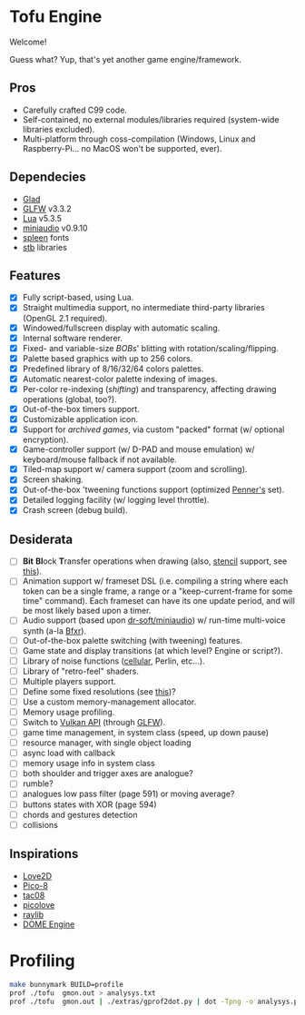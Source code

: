 # Tofu Engine

Welcome!

Guess what? Yup, that's yet another game engine/framework.

## Pros

* Carefully crafted C99 code.
* Self-contained, no external modules/libraries required (system-wide libraries excluded).
* Multi-platform through coss-compilation (Windows, Linux and Raspberry-Pi... no MacOS won't be supported, ever).

## Dependecies

* [Glad](https://glad.dav1d.de/)
* [GLFW](https://www.glfw.org/) v3.3.2
* [Lua](https://lua.org/) v5.3.5
* [miniaudio](https://github.com/dr-soft/miniaudio) v0.9.10
* [spleen](https://github.com/fcambus/spleen) fonts
* [stb](https://github.com/nothings/stb) libraries

## Features

* [x] Fully script-based, using Lua.
* [x] Straight multimedia support, no intermediate third-party libraries (OpenGL 2.1 required).
* [x] Windowed/fullscreen display with automatic scaling.
* [x] Internal software renderer.
* [x] Fixed- and variable-size *BOBs*' blitting with rotation/scaling/flipping.
* [x] Palette based graphics with up to 256 colors.
* [x] Predefined library of 8/16/32/64 colors palettes.
* [x] Automatic nearest-color palette indexing of images.
* [x] Per-color re-indexing (*shifting*) and transparency, affecting drawing operations (global, too?).
* [x] Out-of-the-box timers support.
* [x] Customizable application icon.
* [x] Support for *archived games*, via custom "packed" format (w/ optional encryption).
* [x] Game-controller support (w/ D-PAD and mouse emulation) w/ keyboard/mouse fallback if not available.
* [x] Tiled-map support w/ camera support (zoom and scrolling).
* [x] Screen shaking.
* [x] Out-of-the-box 'tweening functions support (optimized [Penner's](http://robertpenner.com/easing/) set).
* [x] Detailed logging facility (w/ logging level throttle).
* [x] Crash screen (debug build).

## Desiderata

* [ ] **Bit** **Bl**ock **T**ransfer operations when drawing (also, [stencil](https://learnopengl.com/Advanced-OpenGL/Stencil-testing) support, see [this](https://open.gl/depthstencils)).
* [ ] Animation support w/ frameset DSL (i.e. compiling a string where each token can be a single frame, a range or a "keep-current-frame for some time" command). Each frameset can have its one update period, and will be most likely based upon a timer.
* [ ] Audio support (based upon [dr-soft/miniaudio](https://github.com/dr-soft/miniaudio)) w/ run-time multi-voice synth (a-la [Bfxr](https://www.bfxr.net)).
* [ ] Out-of-the-box palette switching (with tweening) features.
* [ ] Game state and display transitions (at which level? Engine or script?).
* [ ] Library of noise functions ([cellular](https://thebookofshaders.com/12/), Perlin, etc...).
* [ ] Library of "retro-feel" shaders.
* [ ] Multiple players support.
* [ ] Define some fixed resolutions (see [this](https://pacoup.com/2011/06/12/list-of-true-169-resolutions/))?
* [ ] Use a custom memory-management allocator.
* [ ] Memory usage profiling.
* [ ] Switch to [Vulkan API](https://www.khronos.org/vulkan/) (through [GLFW](https://www.glfw.org/)).
* [ ] game time management, in system class (speed, up down pause)
* [ ] resource manager, with single object loading
* [ ] async load with callback
* [ ] memory usage info in system class
* [ ] both shoulder and trigger axes are analogue?
* [ ] rumble?
* [ ] analogues low pass filter (page 591) or moving average?
* [ ] buttons states with XOR (page 594)
* [ ] chords and gestures detection
* [ ] collisions

## Inspirations

* [Love2D](https://love2d.org/)
* [Pico-8](https://www.lexaloffle.com/pico-8.php)
* [tac08](https://github.com/0xcafed00d/tac08/)
* [picolove](https://github.com/picolove/picolove/)
* [raylib](https://www.raylib.com/)
* [DOME Engine](https://github.com/avivbeeri/dome/)

# Profiling

```bash
make bunnymark BUILD=profile
prof ./tofu  gmon.out > analysys.txt
prof ./tofu  gmon.out | ./extras/gprof2dot.py | dot -Tpng -o analysys.png
```